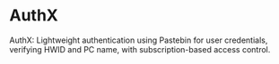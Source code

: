 # AuthX
AuthX: Lightweight authentication using Pastebin for user credentials, verifying HWID and PC name, with subscription-based access control.
